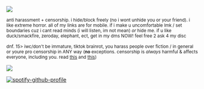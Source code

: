 ![](https://files.catbox.moe/n16na4.jpg)

<sub>anti harassment + censorship. i hide/block freely (no i wont unhide you or your friend). i like extreme horror. all of my links are for mobile. if i make u uncomfortable lmk / set boundaries cuz i cant read minds (i will listen, im not mean) *or* hide me. if u like duck/smackfire, zeroday, elephant, ect, get in my dms NOW! feel free 2 ask 4 my disc</sub>

<sub>dnf. 15> iwc/don't be immature, tiktok brainrot,  you harass people over fiction / in general or youre pro censorship in ANY way (**no** exceptions. censorship is *always* harmful & affects everyone, including you. read [this](https://www.britannica.com/art/Hays-Code) and [this](https://www.currentaffairs.org/news/britain-is-losing-its-free-speech-and-america-could-be-next)) </sub>

![](https://files.catbox.moe/ma3h04.png)

[![spotify-github-profile](https://spotify-github-profile.kittinanx.com/api/view?uid=autumngray08&cover_image=true&theme=novatorem&show_offline=false&background_color=121212&interchange=false&bar_color=ff0000&bar_color_cover=false)](https://github.com/kittinan/spotify-github-profile)
